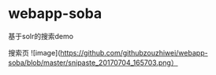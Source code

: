 # webapp-soba
基于solr的搜索demo

搜索页
![image](https://github.com/githubzouzhiwei/webapp-soba/blob/master/snipaste_20170704_165703.png）
